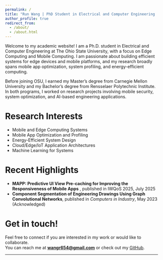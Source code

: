 ```yaml
---
permalink: /
title: "Run Wang | PhD Student in Electrical and Computer Engineering | Edge and Mobile Computing"
author_profile: true
redirect_from: 
  - /about/
  - /about.html
---
```


Welcome to my academic website! I am a Ph.D. student in Electrical and Computer Engineering at The Ohio State University, with a focus on Edge Computing and Mobile Computing. I am passionate about building efficient systems for edge devices and mobile platforms, and my research broadly spans mobile app optimization, system profiling, and energy-efficient computing.

Before joining OSU, I earned my Master’s degree from Carnegie Mellon University and my Bachelor’s degree from Rensselaer Polytechnic Institute. In both programs, I worked on research projects involving mobile security, system optimization, and AI-based engineering applications.

Research Interests
======
* Mobile and Edge Computing Systems
* Mobile App Optimization and Profiling
* Energy-Efficient System Design
* Cloud/Edge/IoT Application Architectures
* Machine Learning for Systems

Recent Highlights
======
* **MAPP: Predictive UI View Pre-caching for Improving the Responsiveness of Mobile Apps** , published in IWQoS 2025, July 2025
* **Component Segmentation of Engineering Drawings Using Graph Convolutional Networks**, published in *Computers in Industry*, May 2023 (Acknowledged)

Get in touch!
======
Feel free to connect if you are interested in my work or would like to collaborate.  
You can reach me at **wangr654@gmail.com** or check out my [GitHub](https://github.com/RunWang123).


---
